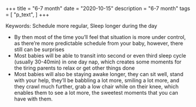 +++
title = "6-7 month"
date = "2020-10-15"
description = "6-7 month"
tags = [
    "p_text",
]
+++

Keywords: Schedule more regular, Sleep longer during the day

* By then most of the time you’ll feel that situation is more under control, as there’re more predictable schedule from your baby, however, there still can be surprises
* Most babies will be able to transit into second or even third sleep cycle (usually 30-40min) in one day nap, which creates some moments for the tiring parents to relax or get other things done
* Most babies will also be staying awake longer, they can sit well, stand with your help, they’ll be babbling a lot more, smiling a lot more, and they crawl much further, grab a low chair while on their knee, which enables them to see a lot more, the sweetest moments that you can have with them.